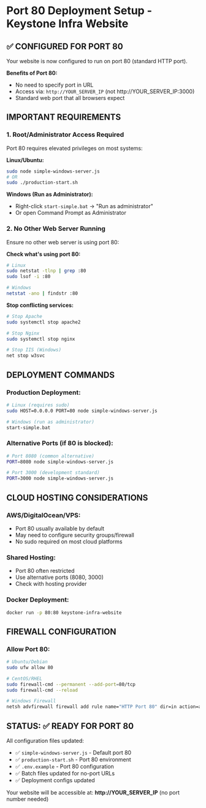 # Port 80 Deployment Setup - Keystone Infra Website

## ✅ CONFIGURED FOR PORT 80

Your website is now configured to run on port 80 (standard HTTP port).

**Benefits of Port 80:**
- No need to specify port in URL
- Access via: `http://YOUR_SERVER_IP` (not http://YOUR_SERVER_IP:3000)
- Standard web port that all browsers expect

## IMPORTANT REQUIREMENTS

### 1. Root/Administrator Access Required
Port 80 requires elevated privileges on most systems:

**Linux/Ubuntu:**
```bash
sudo node simple-windows-server.js
# OR
sudo ./production-start.sh
```

**Windows (Run as Administrator):**
- Right-click `start-simple.bat` → "Run as administrator"
- Or open Command Prompt as Administrator

### 2. No Other Web Server Running
Ensure no other web server is using port 80:

**Check what's using port 80:**
```bash
# Linux
sudo netstat -tlnp | grep :80
sudo lsof -i :80

# Windows
netstat -ano | findstr :80
```

**Stop conflicting services:**
```bash
# Stop Apache
sudo systemctl stop apache2

# Stop Nginx  
sudo systemctl stop nginx

# Stop IIS (Windows)
net stop w3svc
```

## DEPLOYMENT COMMANDS

### Production Deployment:
```bash
# Linux (requires sudo)
sudo HOST=0.0.0.0 PORT=80 node simple-windows-server.js

# Windows (run as administrator)
start-simple.bat
```

### Alternative Ports (if 80 is blocked):
```bash
# Port 8080 (common alternative)
PORT=8080 node simple-windows-server.js

# Port 3000 (development standard)
PORT=3000 node simple-windows-server.js
```

## CLOUD HOSTING CONSIDERATIONS

### AWS/DigitalOcean/VPS:
- Port 80 usually available by default
- May need to configure security groups/firewall
- No sudo required on most cloud platforms

### Shared Hosting:
- Port 80 often restricted
- Use alternative ports (8080, 3000) 
- Check with hosting provider

### Docker Deployment:
```bash
docker run -p 80:80 keystone-infra-website
```

## FIREWALL CONFIGURATION

### Allow Port 80:
```bash
# Ubuntu/Debian
sudo ufw allow 80

# CentOS/RHEL
sudo firewall-cmd --permanent --add-port=80/tcp
sudo firewall-cmd --reload

# Windows Firewall
netsh advfirewall firewall add rule name="HTTP Port 80" dir=in action=allow protocol=TCP localport=80
```

## STATUS: ✅ READY FOR PORT 80
All configuration files updated:
- ✅ `simple-windows-server.js` - Default port 80
- ✅ `production-start.sh` - Port 80 environment
- ✅ `.env.example` - Port 80 configuration
- ✅ Batch files updated for no-port URLs
- ✅ Deployment configs updated

Your website will be accessible at: **http://YOUR_SERVER_IP** (no port number needed)